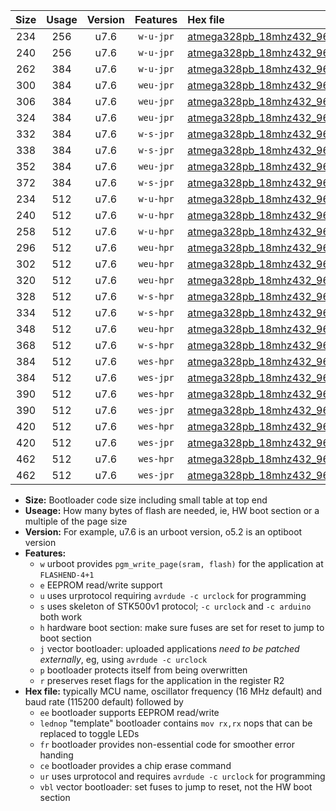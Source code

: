 |Size|Usage|Version|Features|Hex file|
|:-:|:-:|:-:|:-:|:--|
|234|256|u7.6|`w-u-jpr`|[atmega328pb_18mhz432_9600bps_ur_vbl.hex](https://raw.githubusercontent.com/stefanrueger/urboot/main//atmega328pb_18mhz432_9600bps_ur_vbl.hex)|
|240|256|u7.6|`w-u-jpr`|[atmega328pb_18mhz432_9600bps_lednop_ur_vbl.hex](https://raw.githubusercontent.com/stefanrueger/urboot/main//atmega328pb_18mhz432_9600bps_lednop_ur_vbl.hex)|
|262|384|u7.6|`w-u-jpr`|[atmega328pb_18mhz432_9600bps_lednop_fr_ur_vbl.hex](https://raw.githubusercontent.com/stefanrueger/urboot/main//atmega328pb_18mhz432_9600bps_lednop_fr_ur_vbl.hex)|
|300|384|u7.6|`weu-jpr`|[atmega328pb_18mhz432_9600bps_ee_ur_vbl.hex](https://raw.githubusercontent.com/stefanrueger/urboot/main//atmega328pb_18mhz432_9600bps_ee_ur_vbl.hex)|
|306|384|u7.6|`weu-jpr`|[atmega328pb_18mhz432_9600bps_ee_lednop_ur_vbl.hex](https://raw.githubusercontent.com/stefanrueger/urboot/main//atmega328pb_18mhz432_9600bps_ee_lednop_ur_vbl.hex)|
|324|384|u7.6|`weu-jpr`|[atmega328pb_18mhz432_9600bps_ee_lednop_fr_ur_vbl.hex](https://raw.githubusercontent.com/stefanrueger/urboot/main//atmega328pb_18mhz432_9600bps_ee_lednop_fr_ur_vbl.hex)|
|332|384|u7.6|`w-s-jpr`|[atmega328pb_18mhz432_9600bps_vbl.hex](https://raw.githubusercontent.com/stefanrueger/urboot/main//atmega328pb_18mhz432_9600bps_vbl.hex)|
|338|384|u7.6|`w-s-jpr`|[atmega328pb_18mhz432_9600bps_lednop_vbl.hex](https://raw.githubusercontent.com/stefanrueger/urboot/main//atmega328pb_18mhz432_9600bps_lednop_vbl.hex)|
|352|384|u7.6|`weu-jpr`|[atmega328pb_18mhz432_9600bps_ee_lednop_fr_ce_ur_vbl.hex](https://raw.githubusercontent.com/stefanrueger/urboot/main//atmega328pb_18mhz432_9600bps_ee_lednop_fr_ce_ur_vbl.hex)|
|372|384|u7.6|`w-s-jpr`|[atmega328pb_18mhz432_9600bps_lednop_fr_vbl.hex](https://raw.githubusercontent.com/stefanrueger/urboot/main//atmega328pb_18mhz432_9600bps_lednop_fr_vbl.hex)|
|234|512|u7.6|`w-u-hpr`|[atmega328pb_18mhz432_9600bps_ur.hex](https://raw.githubusercontent.com/stefanrueger/urboot/main//atmega328pb_18mhz432_9600bps_ur.hex)|
|240|512|u7.6|`w-u-hpr`|[atmega328pb_18mhz432_9600bps_lednop_ur.hex](https://raw.githubusercontent.com/stefanrueger/urboot/main//atmega328pb_18mhz432_9600bps_lednop_ur.hex)|
|258|512|u7.6|`w-u-hpr`|[atmega328pb_18mhz432_9600bps_lednop_fr_ur.hex](https://raw.githubusercontent.com/stefanrueger/urboot/main//atmega328pb_18mhz432_9600bps_lednop_fr_ur.hex)|
|296|512|u7.6|`weu-hpr`|[atmega328pb_18mhz432_9600bps_ee_ur.hex](https://raw.githubusercontent.com/stefanrueger/urboot/main//atmega328pb_18mhz432_9600bps_ee_ur.hex)|
|302|512|u7.6|`weu-hpr`|[atmega328pb_18mhz432_9600bps_ee_lednop_ur.hex](https://raw.githubusercontent.com/stefanrueger/urboot/main//atmega328pb_18mhz432_9600bps_ee_lednop_ur.hex)|
|320|512|u7.6|`weu-hpr`|[atmega328pb_18mhz432_9600bps_ee_lednop_fr_ur.hex](https://raw.githubusercontent.com/stefanrueger/urboot/main//atmega328pb_18mhz432_9600bps_ee_lednop_fr_ur.hex)|
|328|512|u7.6|`w-s-hpr`|[atmega328pb_18mhz432_9600bps.hex](https://raw.githubusercontent.com/stefanrueger/urboot/main//atmega328pb_18mhz432_9600bps.hex)|
|334|512|u7.6|`w-s-hpr`|[atmega328pb_18mhz432_9600bps_lednop.hex](https://raw.githubusercontent.com/stefanrueger/urboot/main//atmega328pb_18mhz432_9600bps_lednop.hex)|
|348|512|u7.6|`weu-hpr`|[atmega328pb_18mhz432_9600bps_ee_lednop_fr_ce_ur.hex](https://raw.githubusercontent.com/stefanrueger/urboot/main//atmega328pb_18mhz432_9600bps_ee_lednop_fr_ce_ur.hex)|
|368|512|u7.6|`w-s-hpr`|[atmega328pb_18mhz432_9600bps_lednop_fr.hex](https://raw.githubusercontent.com/stefanrueger/urboot/main//atmega328pb_18mhz432_9600bps_lednop_fr.hex)|
|384|512|u7.6|`wes-hpr`|[atmega328pb_18mhz432_9600bps_ee.hex](https://raw.githubusercontent.com/stefanrueger/urboot/main//atmega328pb_18mhz432_9600bps_ee.hex)|
|384|512|u7.6|`wes-jpr`|[atmega328pb_18mhz432_9600bps_ee_vbl.hex](https://raw.githubusercontent.com/stefanrueger/urboot/main//atmega328pb_18mhz432_9600bps_ee_vbl.hex)|
|390|512|u7.6|`wes-hpr`|[atmega328pb_18mhz432_9600bps_ee_lednop.hex](https://raw.githubusercontent.com/stefanrueger/urboot/main//atmega328pb_18mhz432_9600bps_ee_lednop.hex)|
|390|512|u7.6|`wes-jpr`|[atmega328pb_18mhz432_9600bps_ee_lednop_vbl.hex](https://raw.githubusercontent.com/stefanrueger/urboot/main//atmega328pb_18mhz432_9600bps_ee_lednop_vbl.hex)|
|420|512|u7.6|`wes-hpr`|[atmega328pb_18mhz432_9600bps_ee_lednop_fr.hex](https://raw.githubusercontent.com/stefanrueger/urboot/main//atmega328pb_18mhz432_9600bps_ee_lednop_fr.hex)|
|420|512|u7.6|`wes-jpr`|[atmega328pb_18mhz432_9600bps_ee_lednop_fr_vbl.hex](https://raw.githubusercontent.com/stefanrueger/urboot/main//atmega328pb_18mhz432_9600bps_ee_lednop_fr_vbl.hex)|
|462|512|u7.6|`wes-hpr`|[atmega328pb_18mhz432_9600bps_ee_lednop_fr_ce.hex](https://raw.githubusercontent.com/stefanrueger/urboot/main//atmega328pb_18mhz432_9600bps_ee_lednop_fr_ce.hex)|
|462|512|u7.6|`wes-jpr`|[atmega328pb_18mhz432_9600bps_ee_lednop_fr_ce_vbl.hex](https://raw.githubusercontent.com/stefanrueger/urboot/main//atmega328pb_18mhz432_9600bps_ee_lednop_fr_ce_vbl.hex)|

- **Size:** Bootloader code size including small table at top end
- **Useage:** How many bytes of flash are needed, ie, HW boot section or a multiple of the page size
- **Version:** For example, u7.6 is an urboot version, o5.2 is an optiboot version
- **Features:**
  + `w` urboot provides `pgm_write_page(sram, flash)` for the application at `FLASHEND-4+1`
  + `e` EEPROM read/write support
  + `u` uses urprotocol requiring `avrdude -c urclock` for programming
  + `s` uses skeleton of STK500v1 protocol; `-c urclock` and `-c arduino` both work
  + `h` hardware boot section: make sure fuses are set for reset to jump to boot section
  + `j` vector bootloader: uploaded applications *need to be patched externally*, eg, using `avrdude -c urclock`
  + `p` bootloader protects itself from being overwritten
  + `r` preserves reset flags for the application in the register R2
- **Hex file:** typically MCU name, oscillator frequency (16 MHz default) and baud rate (115200 default) followed by
  + `ee` bootloader supports EEPROM read/write
  + `lednop` "template" bootloader contains `mov rx,rx` nops that can be replaced to toggle LEDs
  + `fr` bootloader provides non-essential code for smoother error handing
  + `ce` bootloader provides a chip erase command
  + `ur` uses urprotocol and requires `avrdude -c urclock` for programming
  + `vbl` vector bootloader: set fuses to jump to reset, not the HW boot section
